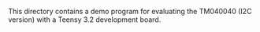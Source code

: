 This directory contains a demo program for evaluating the TM040040 (I2C version) with a Teensy 3.2 development board.
